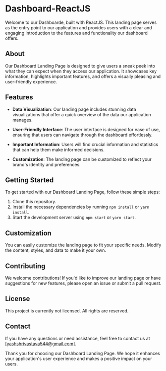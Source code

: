 # Dashboard-ReactJS

Welcome to our Dashboarde, built with ReactJS. This landing page serves as the entry point to our application and provides users with a clear and engaging introduction to the features and functionality our dashboard offers.

## About

Our Dashboard Landing Page is designed to give users a sneak peek into what they can expect when they access our application. It showcases key information, highlights important features, and offers a visually pleasing and user-friendly experience.

## Features

- **Data Visualization**: Our landing page includes stunning data visualizations that offer a quick overview of the data our application manages.

- **User-Friendly Interface**: The user interface is designed for ease of use, ensuring that users can navigate through the dashboard effortlessly.

- **Important Information**: Users will find crucial information and statistics that can help them make informed decisions.

- **Customization**: The landing page can be customized to reflect your brand's identity and preferences.

## Getting Started

To get started with our Dashboard Landing Page, follow these simple steps:

1. Clone this repository.
2. Install the necessary dependencies by running `npm install` or `yarn install`.
3. Start the development server using `npm start` or `yarn start`.

## Customization

You can easily customize the landing page to fit your specific needs. Modify the content, styles, and data to make it your own.

## Contributing

We welcome contributions! If you'd like to improve our landing page or have suggestions for new features, please open an issue or submit a pull request.

## License

This project is currently not licensed. All rights are reserved.

## Contact

If you have any questions or need assistance, feel free to contact us at [yashshrivastava544@gmail.com].

Thank you for choosing our Dashboard Landing Page. We hope it enhances your application's user experience and makes a positive impact on your users.

